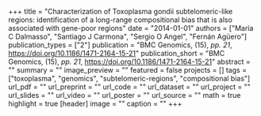 +++
title = "Characterization of Toxoplasma gondii subtelomeric-like regions: identification of a long-range compositional bias that is also associated with gene-poor regions"
date = "2014-01-01"
authors = ["María C Dalmasso", "Santiago J Carmona", "Sergio O Angel", "Fernán Agüero"]
publication_types = ["2"]
publication = "BMC Genomics, (15), _pp. 21_, https://doi.org/10.1186/1471-2164-15-21"
publication_short = "BMC Genomics, (15), _pp. 21_, https://doi.org/10.1186/1471-2164-15-21"
abstract = ""
summary = ""
image_preview = ""
featured = false
projects = []
tags = ["toxoplasma", "genomics", "subtelomeric-regions", "compositional bias"]
url_pdf = ""
url_preprint = ""
url_code = ""
url_dataset = ""
url_project = ""
url_slides = ""
url_video = ""
url_poster = ""
url_source = ""
math = true
highlight = true
[header]
image = ""
caption = ""
+++
